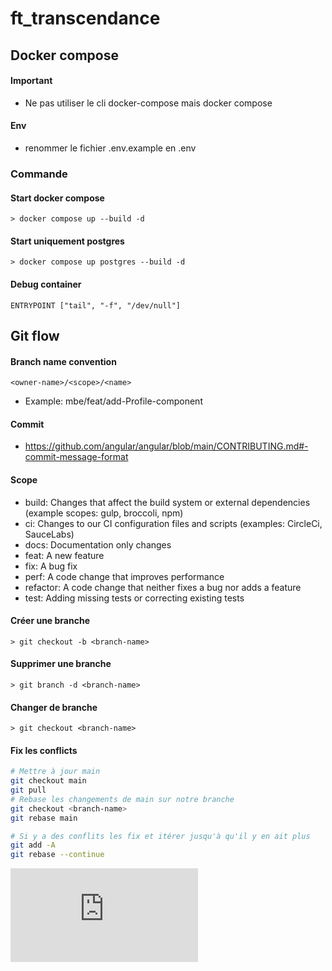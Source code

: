 # ft_transcendance

## Docker compose

#### Important 
- Ne pas utiliser le cli docker-compose mais docker compose

#### Env

- renommer le fichier .env.example en .env

### Commande
#### Start docker compose
```> docker compose up --build -d```
#### Start uniquement postgres
```> docker compose up postgres --build -d```
#### Debug container
```ENTRYPOINT ["tail", "-f", "/dev/null"] ```


## Git flow

#### Branch name convention
```<owner-name>/<scope>/<name>```
- Example: mbe/feat/add-Profile-component

#### Commit 
- https://github.com/angular/angular/blob/main/CONTRIBUTING.md#-commit-message-format

#### Scope
- build: Changes that affect the build system or external dependencies (example scopes: gulp, broccoli, npm)
- ci: Changes to our CI configuration files and scripts (examples: CircleCi, SauceLabs)
- docs: Documentation only changes
- feat: A new feature
- fix: A bug fix
- perf: A code change that improves performance
- refactor: A code change that neither fixes a bug nor adds a feature
- test: Adding missing tests or correcting existing tests

#### Créer une branche
```> git checkout -b <branch-name>```

#### Supprimer une branche
```> git branch -d <branch-name>```

#### Changer de branche
```> git checkout <branch-name>```

#### Fix les conflicts
```bash
# Mettre à jour main
git checkout main
git pull
# Rebase les changements de main sur notre branche
git checkout <branch-name>
git rebase main

# Si y a des conflits les fix et itérer jusqu'à qu'il y en ait plus
git add -A
git rebase --continue
```
![en.subject.pdf](https://github.com/Kiwi-Poilu/ft_transcendence/files/12872450/en.subject.pdf)
